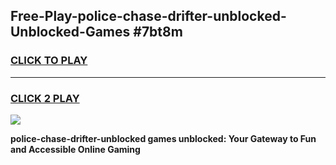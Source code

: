 
## Free-Play-police-chase-drifter-unblocked-Unblocked-Games #7bt8m
<h3>
<a href="https://news.freeplayer.one?title=police-chase-drifter-unblocked&ref=8M">CLICK TO PLAY</a></h3>
<hr>

<h3>
<a href="https://news.freeplayer.one?title=police-chase-drifter-unblocked&ref=8M">CLICK 2 PLAY</a>
  
</h3>

<a href="https://news.freeplayer.one?title=police-chase-drifter-unblocked&ref=8M"><img src="https://clearcache.store/games.png"></a>


**police-chase-drifter-unblocked games unblocked: Your Gateway to Fun and Accessible Online Gaming**
